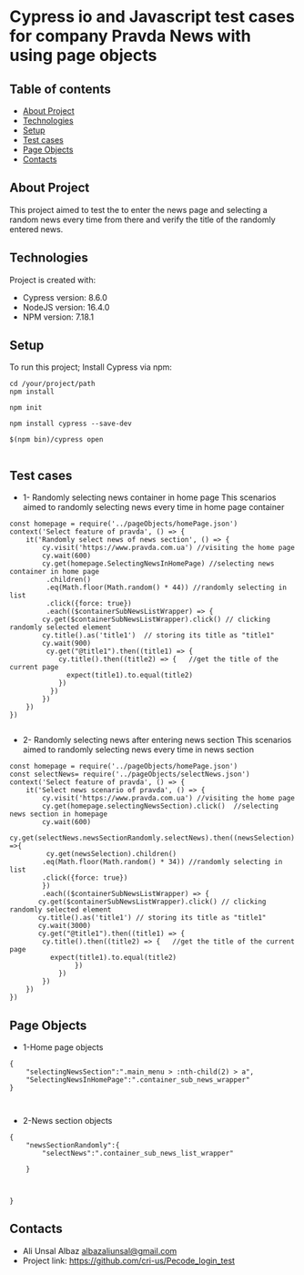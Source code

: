 # Cypress io and Javascript test cases for company Pravda News with using page objects

## Table of contents
* [About Project](#about-project)
* [Technologies](#technologies)
* [Setup](#setup)
* [Test cases](#test-cases)
* [Page Objects](#page-objects)
* [Contacts](#contacts)

## About Project
This project aimed to test the to enter the news page and selecting a random news every time from there and verify the title of the randomly entered news.
	
## Technologies
Project is created with:
* Cypress version: 8.6.0
* NodeJS version: 16.4.0
* NPM version: 7.18.1
	
## Setup
To run this project;
Install Cypress via npm:

```
cd /your/project/path
npm install

npm init

npm install cypress --save-dev

$(npm bin)/cypress open


``` 
## Test cases
* 1- Randomly selecting news container in home page 
This scenarios aimed to randomly selecting news every time in home page container
```
const homepage = require('../pageObjects/homePage.json')
context('Select feature of pravda', () => {
    it('Randomly select news of news section', () => {
        cy.visit('https://www.pravda.com.ua') //visiting the home page
        cy.wait(600)
        cy.get(homepage.SelectingNewsInHomePage) //selecting news container in home page 
         .children()   
         .eq(Math.floor(Math.random() * 44)) //randomly selecting in list 
         .click({force: true}) 
         .each(($containerSubNewsListWrapper) => {    
        cy.get($containerSubNewsListWrapper).click() // clicking randomly selected element
        cy.title().as('title1')  // storing its title as "title1"
        cy.wait(900)
         cy.get("@title1").then((title1) => {
            cy.title().then((title2) => {   //get the title of the current page
              expect(title1).to.equal(title2)
            })
          })
        }) 
    })
})


``` 
* 2- Randomly selecting news after entering news section 
This scenarios aimed to randomly selecting news every time in news section
```
const homepage = require('../pageObjects/homePage.json')
const selectNews= require('../pageObjects/selectNews.json')
context('Select feature of pravda', () => {
    it('Select news scenario of pravda', () => {
        cy.visit('https://www.pravda.com.ua') //visiting the home page
        cy.get(homepage.selectingNewsSection).click()  //selecting news section in homepage
        cy.wait(600)
        cy.get(selectNews.newsSectionRandomly.selectNews).then((newsSelection) =>{
         cy.get(newsSelection).children() 
        .eq(Math.floor(Math.random() * 34)) //randomly selecting in list 
        .click({force: true})
        })
        .each(($containerSubNewsListWrapper) => {
       cy.get($containerSubNewsListWrapper).click() // clicking randomly selected element
       cy.title().as('title1') // storing its title as "title1"
       cy.wait(3000)
       cy.get("@title1").then((title1) => {
        cy.title().then((title2) => {   //get the title of the current page
          expect(title1).to.equal(title2)
                })
            })
        })  
    })
})

``` 
## Page Objects
* 1-Home page objects
```
{
    "selectingNewsSection":".main_menu > :nth-child(2) > a",
    "SelectingNewsInHomePage":".container_sub_news_wrapper"
}



``` 
* 2-News section objects

``` 
{
    "newsSectionRandomly":{
        "selectNews":".container_sub_news_list_wrapper"
    
    }



}

``` 
## Contacts
* Ali Unsal Albaz albazaliunsal@gmail.com
* Project link: https://github.com/cri-us/Pecode_login_test


